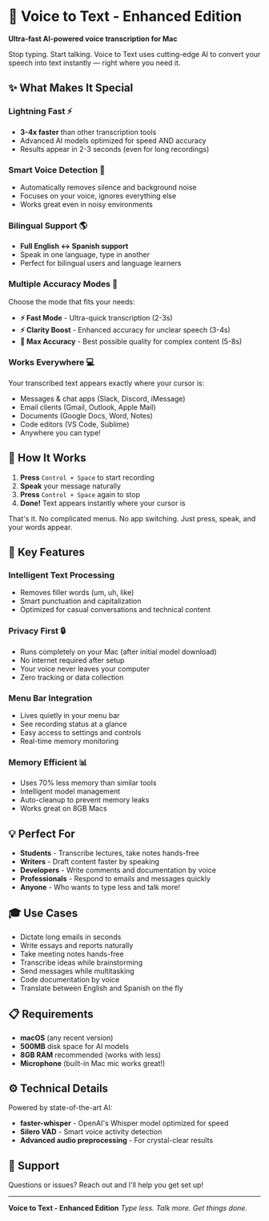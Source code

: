 # 🎤 Voice to Text - Enhanced Edition

**Ultra-fast AI-powered voice transcription for Mac**

Stop typing. Start talking. Voice to Text uses cutting-edge AI to convert your speech into text instantly — right where you need it.

## ✨ What Makes It Special

### Lightning Fast ⚡
- **3-4x faster** than other transcription tools
- Advanced AI models optimized for speed AND accuracy
- Results appear in 2-3 seconds (even for long recordings)

### Smart Voice Detection 🧠
- Automatically removes silence and background noise
- Focuses on your voice, ignores everything else
- Works great even in noisy environments

### Bilingual Support 🌎
- **Full English ↔ Spanish support**
- Speak in one language, type in another
- Perfect for bilingual users and language learners

### Multiple Accuracy Modes 🎯
Choose the mode that fits your needs:
- **⚡ Fast Mode** - Ultra-quick transcription (2-3s)
- **⚡ Clarity Boost** - Enhanced accuracy for unclear speech (3-4s)
- **🎯 Max Accuracy** - Best possible quality for complex content (5-8s)

### Works Everywhere 💻
Your transcribed text appears exactly where your cursor is:
- Messages & chat apps (Slack, Discord, iMessage)
- Email clients (Gmail, Outlook, Apple Mail)
- Documents (Google Docs, Word, Notes)
- Code editors (VS Code, Sublime)
- Anywhere you can type!

## 🚀 How It Works

1. **Press** `Control + Space` to start recording
2. **Speak** your message naturally
3. **Press** `Control + Space` again to stop
4. **Done!** Text appears instantly where your cursor is

That's it. No complicated menus. No app switching. Just press, speak, and your words appear.

## 🎨 Key Features

### Intelligent Text Processing
- Removes filler words (um, uh, like)
- Smart punctuation and capitalization
- Optimized for casual conversations and technical content

### Privacy First 🔒
- Runs completely on your Mac (after initial model download)
- No internet required after setup
- Your voice never leaves your computer
- Zero tracking or data collection

### Menu Bar Integration
- Lives quietly in your menu bar
- See recording status at a glance
- Easy access to settings and controls
- Real-time memory monitoring

### Memory Efficient 📊
- Uses 70% less memory than similar tools
- Intelligent model management
- Auto-cleanup to prevent memory leaks
- Works great on 8GB Macs

## 💡 Perfect For

- **Students** - Transcribe lectures, take notes hands-free
- **Writers** - Draft content faster by speaking
- **Developers** - Write comments and documentation by voice
- **Professionals** - Respond to emails and messages quickly
- **Anyone** - Who wants to type less and talk more!

## 🎓 Use Cases

- Dictate long emails in seconds
- Write essays and reports naturally
- Take meeting notes hands-free
- Transcribe ideas while brainstorming
- Send messages while multitasking
- Code documentation by voice
- Translate between English and Spanish on the fly

## 📋 Requirements

- **macOS** (any recent version)
- **500MB** disk space for AI models
- **8GB RAM** recommended (works with less)
- **Microphone** (built-in Mac mic works great!)

## ⚙️ Technical Details

Powered by state-of-the-art AI:
- **faster-whisper** - OpenAI's Whisper model optimized for speed
- **Silero VAD** - Smart voice activity detection
- **Advanced audio preprocessing** - For crystal-clear results

## 🤝 Support

Questions or issues? Reach out and I'll help you get set up!

---

**Voice to Text - Enhanced Edition**
*Type less. Talk more. Get things done.*
